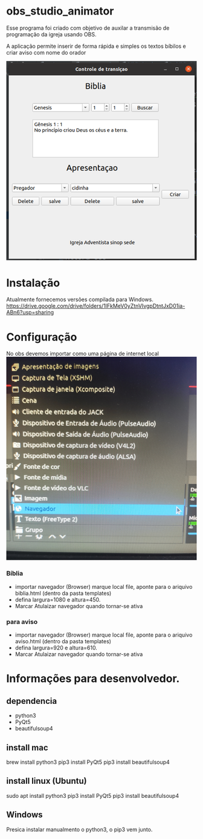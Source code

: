 # obs_studio_animator
Esse programa foi criado com objetivo de auxilar a transmisão de
programação da igreja usando OBS.

A aplicação permite inserir de forma rápida e simples os textos bíbilos e criar aviso com nome do orador

![](./doc/obs_animator.png)

 # Instalação
Atualmente fornecemos versões compilada para Windows.
https://drive.google.com/drive/folders/1lFkMeV0yZtnVIvgpDtntJxD01ia-ABn6?usp=sharing
 

# Configuração
No obs devemos importar como uma página de internet local
![](./doc/import.png)

### Bíblia
* importar navegador (Browser) marque local file, aponte para o ariquivo biblia.html (dentro da pasta templates)
* defina largura=1080 e altura=450. 
* Marcar Atulaizar navegador quando tornar-se ativa


### para aviso
* importar navegador (Browser) marque local file, aponte para o ariquivo aviso.html (dentro da pasta templates)
* defina largura=920 e altura=610. 
* Marcar Atulaizar navegador quando tornar-se ativa


# Informações para desenvolvedor.

## dependencia 
* python3
* PyQt5
* beautifulsoup4

## install mac

brew install python3
pip3 install PyQt5
pip3 install beautifulsoup4


## install linux (Ubuntu)

sudo apt install python3
pip3 install PyQt5
pip3 install beautifulsoup4

## Windows
Presica instalar manualmento o python3, o pip3 vem junto.
